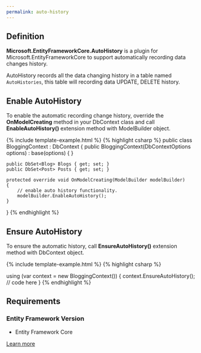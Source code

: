 ```yaml
---
permalink: auto-history 
---
```


## Definition

**Microsoft.EntityFrameworkCore.AutoHistory** is a plugin for Microsoft.EntityFrameworkCore to support automatically recording data changes history.

AutoHistory records all the data changing history in a table named `AutoHistories`, this table will recording data UPDATE, DELETE history.

## Enable AutoHistory

To enable the automatic recording change history, override the **OnModelCreating** method in your DbContext class and call **EnableAutoHistory()** extension method with ModelBuilder object.

{% include template-example.html %} 
{% highlight csharp %}
public class BloggingContext : DbContext
{
    public BloggingContext(DbContextOptions<BloggingContext> options)
        : base(options)
    { }

    public DbSet<Blog> Blogs { get; set; }
    public DbSet<Post> Posts { get; set; }

    protected override void OnModelCreating(ModelBuilder modelBuilder)
    {
        // enable auto history functionality.
        modelBuilder.EnableAutoHistory();
    }
}
{% endhighlight %}

## Ensure AutoHistory

To ensure the automatic history, call **EnsureAutoHistory()** extension method with DbContext object.

{% include template-example.html %} 
{% highlight csharp %}

using (var context = new BloggingContext())
{
    context.EnsureAutoHistory();
    // code here
}
{% endhighlight %}

## Requirements

### Entity Framework Version

 - Entity Framework Core

[Learn more](https://github.com/Arch/AutoHistory)
